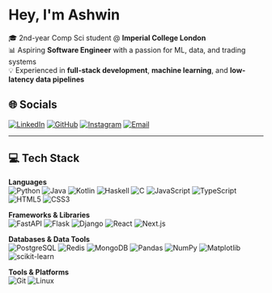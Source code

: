 # Hey, I'm Ashwin  
🎓 2nd-year Comp Sci student @ **Imperial College London**  
📊 Aspiring **Software Engineer** with a passion for ML, data, and trading systems  
💡 Experienced in **full-stack development**, **machine learning**, and **low-latency data pipelines**    

## 🌐 Socials  
[![LinkedIn](https://img.shields.io/badge/LinkedIn-%230077B5.svg?logo=linkedin&logoColor=white)]([https://linkedin.com/in/your-link](https://www.linkedin.com/in/ashwin-biju22/))  [![GitHub](https://img.shields.io/badge/GitHub-%23181717.svg?logo=github&logoColor=white)]([https://github.com/your-username](https://github.com/AshwinBiju22)) [![Instagram](https://img.shields.io/badge/Instagram-%23E4405F.svg?logo=instagram&logoColor=white)](https://instagram.com/your-username) [![Email](https://img.shields.io/badge/Email-%23D14836.svg?logo=gmail&logoColor=white)](mailto:ashwinbiju2005@gmail.com)  

---

## 💻 Tech Stack  

**Languages**  
![Python](https://img.shields.io/badge/Python-3670A0?style=for-the-badge&logo=python&logoColor=ffdd54)  ![Java](https://img.shields.io/badge/Java-%23ED8B00.svg?style=for-the-badge&logo=openjdk&logoColor=white)  ![Kotlin](https://img.shields.io/badge/Kotlin-%230095D5.svg?style=for-the-badge&logo=kotlin&logoColor=white)  ![Haskell](https://img.shields.io/badge/Haskell-%235D4F85.svg?style=for-the-badge&logo=haskell&logoColor=white)  ![C](https://img.shields.io/badge/C-%2300599C.svg?style=for-the-badge&logo=c&logoColor=white)  ![JavaScript](https://img.shields.io/badge/JavaScript-%23323330.svg?style=for-the-badge&logo=javascript&logoColor=%23F7DF1E)  ![TypeScript](https://img.shields.io/badge/TypeScript-%23007ACC.svg?style=for-the-badge&logo=typescript&logoColor=white)  ![HTML5](https://img.shields.io/badge/HTML5-%23E34F26.svg?style=for-the-badge&logo=html5&logoColor=white)  ![CSS3](https://img.shields.io/badge/CSS3-%231572B6.svg?style=for-the-badge&logo=css3&logoColor=white)  

**Frameworks & Libraries**  
![FastAPI](https://img.shields.io/badge/FastAPI-005571?style=for-the-badge&logo=fastapi)  ![Flask](https://img.shields.io/badge/Flask-%23000.svg?style=for-the-badge&logo=flask&logoColor=white)  ![Django](https://img.shields.io/badge/Django-%23092E20.svg?style=for-the-badge&logo=django&logoColor=white)  ![React](https://img.shields.io/badge/React-%2320232a.svg?style=for-the-badge&logo=react&logoColor=%2361DAFB)  ![Next.js](https://img.shields.io/badge/Next-black?style=for-the-badge&logo=next.js&logoColor=white)  

**Databases & Data Tools**  
![PostgreSQL](https://img.shields.io/badge/PostgreSQL-%23316192.svg?style=for-the-badge&logo=postgresql&logoColor=white)  ![Redis](https://img.shields.io/badge/Redis-%23DD0031.svg?style=for-the-badge&logo=redis&logoColor=white)  ![MongoDB](https://img.shields.io/badge/MongoDB-%234ea94b.svg?style=for-the-badge&logo=mongodb&logoColor=white)  ![Pandas](https://img.shields.io/badge/Pandas-%23150458.svg?style=for-the-badge&logo=pandas&logoColor=white)  ![NumPy](https://img.shields.io/badge/NumPy-%23013243.svg?style=for-the-badge&logo=numpy&logoColor=white)  ![Matplotlib](https://img.shields.io/badge/Matplotlib-%23ffffff.svg?style=for-the-badge&logo=Matplotlib&logoColor=black)  ![scikit-learn](https://img.shields.io/badge/scikit--learn-%23F7931E.svg?style=for-the-badge&logo=scikit-learn&logoColor=white)  

**Tools & Platforms**  
![Git](https://img.shields.io/badge/Git-%23F05033.svg?style=for-the-badge&logo=git&logoColor=white)  ![Linux](https://img.shields.io/badge/Linux-%23FCC624.svg?style=for-the-badge&logo=linux&logoColor=black)  
